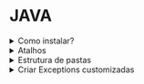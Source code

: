 # JAVA

<details>
  <summary>Como instalar?</summary>

  ## Como instalar?

  digite no google: `JAVA SE ORACLE NUMERO_DA_VERSAO_DESEJADA`

  Vá até a pasta onde foi instalado o JAVA, geralmente: `C:\Program Files\Java` entre na pasta do jdk com a versao que escolheu e copie o path dela, exemplo: `C:\Program Files\Java\jdk-18.0.2.1`, você vai precisar dele para apontar esse path lá nas variaveis de ambiente do Windows

  Vá até a barra de pesquisa do windows digite: `Editar as variaveis de embiente do sistema`, clique em `variaveis de ambiente` e adicione ou edite o JAVA_HOME as Variaveis de ambiente como no exemplo abaixo:

  ![alt](./imgs/variaveis_de_emabiente.png)

  após isso cliente logo abaixo na variável Path depois clique no botão editar e caso não tenha adicione `%JAVA_HOME%\bin` ao `Path`
</details>

<details>
  <summary>Atalhos</summary>

  ## Atalhos

  1. `CTRL+SHIT+I` selecione o código em modo debug e aperta ele vai rodar apenas aquela linha, mas também pode ser um bloco e etc, importante só vai executar se o debugger já pasosu por ele.
  2. `CTRL+SHIFT+R` busca classes
  3. `CTRL+H` busca no workspace na tab file search você busca por uma string ou nome de classe funcção e etc igual no vs code na busca
  4. `CTRL+ALT+H` vc seleciona o método e da esse comando ele vai buscar todos os lugares que estão chamando esse metodo
  5. `ALT+SHIFT+S` abre um menu e vc pode gerar um construtor a partir das props criadas pode gerar get e set e por ai vai.
</details>

<details>
  <summary>Estrutura de pastas</summary>

  ## Estrutura de pastas, como funciona?

  - `src/main/resources`: Aqui geralmente guardamos recursos estaticos.
  - `src/test/java`: Aqui adicionando os testes
  - `target`: quando compilarmos o java, gera um .jar dentro dessa pasta
  - `pom.xml`: aonde fica todas as dependencias do projeto (`package.json`)
    - `<modelVersion>`: a versao do pom
    - `<parent>`: é o pai, funciona como herança, quem está declarado em parent é o pai e o projeto que utiliza ele são os filhos
    - `groupId`: o identificador da estrutura de pacotes
    - `artifactId`: define o nome do artefato final
    - dentro do pom na raiz temos duas infos, essas duas infos que dão nome ao .jar gerado por nós, segue foto explicativa:
      ![alt](./imgs/pom-artifact.png)
    - `name`: define o nome do projeto
    - `properties`: possibilita definir qual vai ser a versão do spring, do java e etc
      - `IMPORTANTE`: Se mudarmos o java.version de sla.. 18 para 17, mudaremos todo o pom, pois ele vai se atualizar com base no java 17 as suas dependencias.
    - `dependencies`: define quais são as dependencias do projeto
    - `build`: define como o projeto será compilado.
    - `repositories`: define a lista de repositórios que serão acessados pelo maven para baixar as nossas dependencias que definimos na tag `dependencie`.
    - `exclusion`: quando precisamos excluir uma dependencia já existente para nao ter conflitos, exemplo nosso spring boot ja usa a dependencia `slf4j-api` e o nosso mysql também, então em um dos dois devemos fazer a exclusão dessa dependencia para não causar conflitos.
      - exemplo em imagem:<br>
        ![alt](./imgs/exclusion.png)
</details>

<details>
  <summary>Criar Exceptions customizadas</summary>

  ## Como criar exceptions customizadas?

  1. precisamos criar um package só de expections para que a estrutura fique organizada.
     1. imagem de exemplo:<br>
     ![alt](./imgs/package-exceptions.png)
  2. dentro desse pacote vamos criar a classe `ExceptionResponse.java`
     1. precisamos dar um `implements` da classe `Serializable` para que possamos trabalhar
     com serialização.
     2. assim que implementar ele vai pedir pra você implementar algumas funcionalidade, 
     implemente apenas `Add default serial version ID`, segue imagem:<br>
      ![alt](./imgs/add-default-serial-version-id.png)
     3. após isso vamos criar essa estrutura: 
        <details>
          <summary>[CÓDIGO] como ficou a estrutura</summary>

          ```
          package br.com.nicolas.exceptions;

          import java.io.Serializable;
          import java.util.Date;

          public class ExceptionResponse implements Serializable {

            /**
            * 
            */
            private static final long serialVersionUID = 1L;
            private Date timestamp;
            private String message;
            private String details;
            
            public ExceptionResponse(Date timestamp, String message, String details) {
              this.timestamp = timestamp;
              this.message = message;
              this.details = details;
            }
            
            public Date getTimestamp() {
              return timestamp;
            }
            public String getMessage() {
              return message;
            }
            public String getDetails() {
              return details;
            }
            
            
          }

        ```
        </details>

   3. Agora vamos criar também dentro do pacote de `exceptions` uma exceptions personalizada.
   chamada `UnsupportedMathOperationException.java`
       1. ela deve `extender` o `RuntimeException` do java.lang
       2. ela vc também vai adicionar um defauklt serial version, segue imagem:<br>
      ![alt](./imgs/add-default-serial-version-id.png)
       3. como é uma classe personalizada vc precisa usar uma `annotation` para que quando
       ela for chamada, ela passe o tipo de status code desse erro.
       4. para isso você deve utilizar a `annotation` -> `@ResponseStatus`
       5. a classe vai ficar assim:
          <details>
            <summary>[CÓDIGO] como ficou a estrutura</summary>

            ```
            package br.com.nicolas.exceptions;

            import org.springframework.http.HttpStatus;
            import org.springframework.web.bind.annotation.ResponseStatus;

            @ResponseStatus(HttpStatus.BAD_REQUEST)
            public class UnsupportedMathOperationException extends RuntimeException {

              /**
              * 
              */
              private static final long serialVersionUID = 1L;

            }

          ```
          </details>

</details>